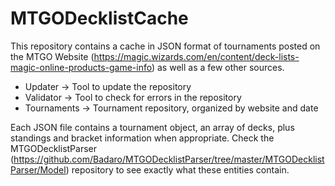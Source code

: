 # MTGODecklistCache
This repository contains a cache in JSON format of tournaments posted on the MTGO Website (https://magic.wizards.com/en/content/deck-lists-magic-online-products-game-info) as well as a few other sources.

* Updater -> Tool to update the repository
* Validator -> Tool to check for errors in the repository
* Tournaments -> Tournament repository, organized by website and date

Each JSON file contains a tournament object, an array of decks, plus standings and bracket information when appropriate. Check the MTGODecklistParser (https://github.com/Badaro/MTGODecklistParser/tree/master/MTGODecklistParser/Model) repository to see exactly what these entities contain.
